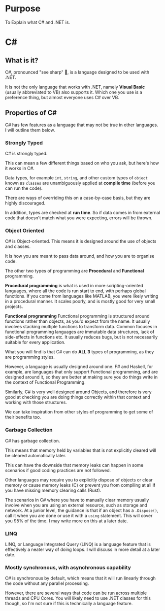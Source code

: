 # Purpose

To Explain what C# and .NET is.

# C#

## What is it?

C#, pronounced "see sharp" 👀, is a language designed to be used with .NET.

It is not the only language that works with .NET, namely **Visual Basic** (usually abbreviated to VB) also supports it. Which one you use is a preference thing, but almost everyone uses C# over VB.

## Properties of C#

C# has few features as a language that may not be true in other languages. I will outline them below.

### Strongly Typed

C# is strongly typed.

This can mean a few different things based on who you ask, but here's how it works in C#.

Data types, for example `int`, `string`, and other custom types of `object` known as `classes` are unambiguously applied at **compile time** (before you can run the code).

There are ways of overriding this on a case-by-case basis, but they are highly discouraged.

In addition, types are checked at **run time**. So if data comes in from external code that doesn't match what you were expecting, errors will be thrown.

### Object Oriented

C# is Object-oriented. This means it is designed around the use of objects and classes.

It is how you are meant to pass data around, and how you are to organise code.

The other two types of programming are **Procedural** and **Functional** programming.

**Procedural programming** is what is used in more scripting-oriented languages, where all the code is run start to end, with perhaps global functions. If you come from languages like MATLAB, you were likely writing in a procedural manner.
It scales poorly, and is mostly good for very small projects.

**Functional programming**
Functional programming is structured around functions rather than objects, as you'd expect from the name.
It usually involves stacking multiple functions to transform data.
Common focuses in functional programming languages are immutable data structures, lack of side-effects in functions etc.
It usually reduces bugs, but is not necessarily suitable for every application.

What you will find is that C# can do **ALL 3** types of programming, as they are programming styles.

However, a language is usually designed around one. F# and Haskell, for example, are languages that only support Functional programming, and are designed around it, so they are better at making sure you do things write in the context of Functional Programming.

Similarly, C# is very well designed around Objects, and therefore is very good at checking you are doing things correctly within that context and working with those structures.

We can take inspiration from other styles of programming to get some of their benefits too.

### Garbage Collection

C# has garbage collection.

This means that memory held by variables that is not explicitly cleared will be cleared automatically later.

This can have the downside that memory leaks can happen in some scenarios if good coding practices are not followed.

Other languages may require you to explicitly dispose of objects or clear memory or cause memory leaks (C) or prevent you from compiling at all if you have missing memory clearing calls (Rust).

The scenarios in C# where you have to manually clear memory usually involve when you are using an external resource, such as storage and network.
At a junior level, the guidance is that if an object has a `.Dispose()`, call it when you are done or use it with a `using` statement. This will cover you 95% of the time. I may write more on this at a later date.

### LINQ

LINQ, or Language Integrated Query (LINQ) is a language feature that is effectively a neater way of doing loops. I will discuss in more detail at a later date.

### Mostly synchronous, with asynchronous capability

C# is synchronous by default, which means that it will run linearly through the code without any parallel processing.

However, there are several ways that code can be run across multiple threads and CPU Cores. You will likely need to use .NET classes for this though, so I'm not sure if this is technically a language feature.
